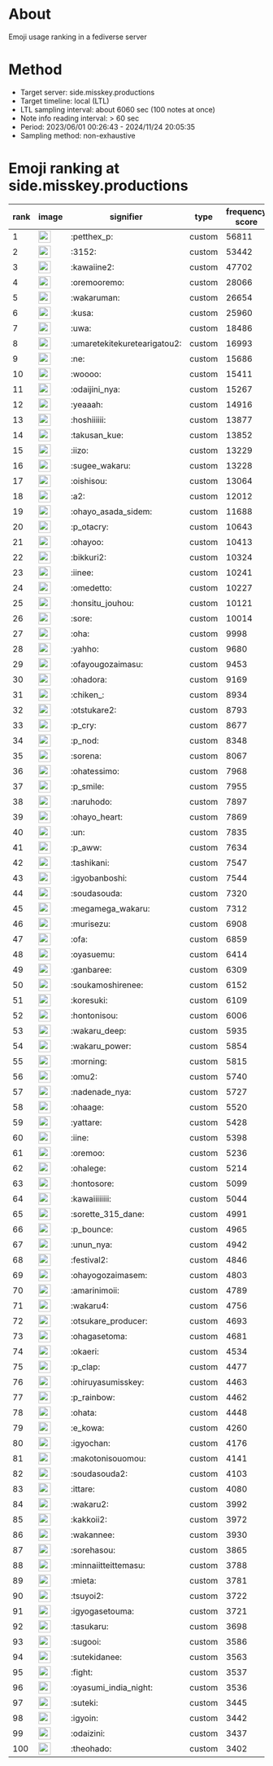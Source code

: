 # About
Emoji usage ranking in a fediverse server

# Method
- Target server: side.misskey.productions
- Target timeline: local (LTL)
- LTL sampling interval: about 6060 sec (100 notes at once)
- Note info reading interval: > 60 sec
- Period: 2023/06/01 00:26:43 - 2024/11/24 20:05:35 
- Sampling method: non-exhaustive

# Emoji ranking at side.misskey.productions

|rank|image|signifier|type|frequency score|
|----|----|----|----|----|
|1|<img height="24" src="https://side.misskey.productions/emoji/petthex_p.webp">|:petthex_p:|custom|56811|
|2|<img height="24" src="https://side.misskey.productions/emoji/3152.webp">|:3152:|custom|53442|
|3|<img height="24" src="https://side.misskey.productions/emoji/kawaiine2.webp">|:kawaiine2:|custom|47702|
|4|<img height="24" src="https://side.misskey.productions/emoji/oremooremo.webp">|:oremooremo:|custom|28066|
|5|<img height="24" src="https://side.misskey.productions/emoji/wakaruman.webp">|:wakaruman:|custom|26654|
|6|<img height="24" src="https://side.misskey.productions/emoji/kusa.webp">|:kusa:|custom|25960|
|7|<img height="24" src="https://side.misskey.productions/emoji/uwa.webp">|:uwa:|custom|18486|
|8|<img height="24" src="https://side.misskey.productions/emoji/umaretekitekuretearigatou2.webp">|:umaretekitekuretearigatou2:|custom|16993|
|9|<img height="24" src="https://side.misskey.productions/emoji/ne.webp">|:ne:|custom|15686|
|10|<img height="24" src="https://side.misskey.productions/emoji/woooo.webp">|:woooo:|custom|15411|
|11|<img height="24" src="https://side.misskey.productions/emoji/odaijini_nya.webp">|:odaijini_nya:|custom|15267|
|12|<img height="24" src="https://side.misskey.productions/emoji/yeaaah.webp">|:yeaaah:|custom|14916|
|13|<img height="24" src="https://side.misskey.productions/emoji/hoshiiiiii.webp">|:hoshiiiiii:|custom|13877|
|14|<img height="24" src="https://side.misskey.productions/emoji/takusan_kue.webp">|:takusan_kue:|custom|13852|
|15|<img height="24" src="https://side.misskey.productions/emoji/iizo.webp">|:iizo:|custom|13229|
|16|<img height="24" src="https://side.misskey.productions/emoji/sugee_wakaru.webp">|:sugee_wakaru:|custom|13228|
|17|<img height="24" src="https://side.misskey.productions/emoji/oishisou.webp">|:oishisou:|custom|13064|
|18|<img height="24" src="https://side.misskey.productions/emoji/a2.webp">|:a2:|custom|12012|
|19|<img height="24" src="https://side.misskey.productions/emoji/ohayo_asada_sidem.webp">|:ohayo_asada_sidem:|custom|11688|
|20|<img height="24" src="https://side.misskey.productions/emoji/p_otacry.webp">|:p_otacry:|custom|10643|
|21|<img height="24" src="https://side.misskey.productions/emoji/ohayoo.webp">|:ohayoo:|custom|10413|
|22|<img height="24" src="https://side.misskey.productions/emoji/bikkuri2.webp">|:bikkuri2:|custom|10324|
|23|<img height="24" src="https://side.misskey.productions/emoji/iinee.webp">|:iinee:|custom|10241|
|24|<img height="24" src="https://side.misskey.productions/emoji/omedetto.webp">|:omedetto:|custom|10227|
|25|<img height="24" src="https://side.misskey.productions/emoji/honsitu_jouhou.webp">|:honsitu_jouhou:|custom|10121|
|26|<img height="24" src="https://side.misskey.productions/emoji/sore.webp">|:sore:|custom|10014|
|27|<img height="24" src="https://side.misskey.productions/emoji/oha.webp">|:oha:|custom|9998|
|28|<img height="24" src="https://side.misskey.productions/emoji/yahho.webp">|:yahho:|custom|9680|
|29|<img height="24" src="https://side.misskey.productions/emoji/ofayougozaimasu.webp">|:ofayougozaimasu:|custom|9453|
|30|<img height="24" src="https://side.misskey.productions/emoji/ohadora.webp">|:ohadora:|custom|9169|
|31|<img height="24" src="https://side.misskey.productions/emoji/chiken_.webp">|:chiken_:|custom|8934|
|32|<img height="24" src="https://side.misskey.productions/emoji/otstukare2.webp">|:otstukare2:|custom|8793|
|33|<img height="24" src="https://side.misskey.productions/emoji/p_cry.webp">|:p_cry:|custom|8677|
|34|<img height="24" src="https://side.misskey.productions/emoji/p_nod.webp">|:p_nod:|custom|8348|
|35|<img height="24" src="https://side.misskey.productions/emoji/sorena.webp">|:sorena:|custom|8067|
|36|<img height="24" src="https://side.misskey.productions/emoji/ohatessimo.webp">|:ohatessimo:|custom|7968|
|37|<img height="24" src="https://side.misskey.productions/emoji/p_smile.webp">|:p_smile:|custom|7955|
|38|<img height="24" src="https://side.misskey.productions/emoji/naruhodo.webp">|:naruhodo:|custom|7897|
|39|<img height="24" src="https://side.misskey.productions/emoji/ohayo_heart.webp">|:ohayo_heart:|custom|7869|
|40|<img height="24" src="https://side.misskey.productions/emoji/un.webp">|:un:|custom|7835|
|41|<img height="24" src="https://side.misskey.productions/emoji/p_aww.webp">|:p_aww:|custom|7634|
|42|<img height="24" src="https://side.misskey.productions/emoji/tashikani.webp">|:tashikani:|custom|7547|
|43|<img height="24" src="https://side.misskey.productions/emoji/igyobanboshi.webp">|:igyobanboshi:|custom|7544|
|44|<img height="24" src="https://side.misskey.productions/emoji/soudasouda.webp">|:soudasouda:|custom|7320|
|45|<img height="24" src="https://side.misskey.productions/emoji/megamega_wakaru.webp">|:megamega_wakaru:|custom|7312|
|46|<img height="24" src="https://side.misskey.productions/emoji/murisezu.webp">|:murisezu:|custom|6908|
|47|<img height="24" src="https://side.misskey.productions/emoji/ofa.webp">|:ofa:|custom|6859|
|48|<img height="24" src="https://side.misskey.productions/emoji/oyasuemu.webp">|:oyasuemu:|custom|6414|
|49|<img height="24" src="https://side.misskey.productions/emoji/ganbaree.webp">|:ganbaree:|custom|6309|
|50|<img height="24" src="https://side.misskey.productions/emoji/soukamoshirenee.webp">|:soukamoshirenee:|custom|6152|
|51|<img height="24" src="https://side.misskey.productions/emoji/koresuki.webp">|:koresuki:|custom|6109|
|52|<img height="24" src="https://side.misskey.productions/emoji/hontonisou.webp">|:hontonisou:|custom|6006|
|53|<img height="24" src="https://side.misskey.productions/emoji/wakaru_deep.webp">|:wakaru_deep:|custom|5935|
|54|<img height="24" src="https://side.misskey.productions/emoji/wakaru_power.webp">|:wakaru_power:|custom|5854|
|55|<img height="24" src="https://side.misskey.productions/emoji/morning.webp">|:morning:|custom|5815|
|56|<img height="24" src="https://side.misskey.productions/emoji/omu2.webp">|:omu2:|custom|5740|
|57|<img height="24" src="https://side.misskey.productions/emoji/nadenade_nya.webp">|:nadenade_nya:|custom|5727|
|58|<img height="24" src="https://side.misskey.productions/emoji/ohaage.webp">|:ohaage:|custom|5520|
|59|<img height="24" src="https://side.misskey.productions/emoji/yattare.webp">|:yattare:|custom|5428|
|60|<img height="24" src="https://side.misskey.productions/emoji/iine.webp">|:iine:|custom|5398|
|61|<img height="24" src="https://side.misskey.productions/emoji/oremoo.webp">|:oremoo:|custom|5236|
|62|<img height="24" src="https://side.misskey.productions/emoji/ohalege.webp">|:ohalege:|custom|5214|
|63|<img height="24" src="https://side.misskey.productions/emoji/hontosore.webp">|:hontosore:|custom|5099|
|64|<img height="24" src="https://side.misskey.productions/emoji/kawaiiiiiiii.webp">|:kawaiiiiiiii:|custom|5044|
|65|<img height="24" src="https://side.misskey.productions/emoji/sorette_315_dane.webp">|:sorette_315_dane:|custom|4991|
|66|<img height="24" src="https://side.misskey.productions/emoji/p_bounce.webp">|:p_bounce:|custom|4965|
|67|<img height="24" src="https://side.misskey.productions/emoji/unun_nya.webp">|:unun_nya:|custom|4942|
|68|<img height="24" src="https://side.misskey.productions/emoji/festival2.webp">|:festival2:|custom|4846|
|69|<img height="24" src="https://side.misskey.productions/emoji/ohayogozaimasem.webp">|:ohayogozaimasem:|custom|4803|
|70|<img height="24" src="https://side.misskey.productions/emoji/amarinimoii.webp">|:amarinimoii:|custom|4789|
|71|<img height="24" src="https://side.misskey.productions/emoji/wakaru4.webp">|:wakaru4:|custom|4756|
|72|<img height="24" src="https://side.misskey.productions/emoji/otsukare_producer.webp">|:otsukare_producer:|custom|4693|
|73|<img height="24" src="https://side.misskey.productions/emoji/ohagasetoma.webp">|:ohagasetoma:|custom|4681|
|74|<img height="24" src="https://side.misskey.productions/emoji/okaeri.webp">|:okaeri:|custom|4534|
|75|<img height="24" src="https://side.misskey.productions/emoji/p_clap.webp">|:p_clap:|custom|4477|
|76|<img height="24" src="https://side.misskey.productions/emoji/ohiruyasumisskey.webp">|:ohiruyasumisskey:|custom|4463|
|77|<img height="24" src="https://side.misskey.productions/emoji/p_rainbow.webp">|:p_rainbow:|custom|4462|
|78|<img height="24" src="https://side.misskey.productions/emoji/ohata.webp">|:ohata:|custom|4448|
|79|<img height="24" src="https://side.misskey.productions/emoji/e_kowa.webp">|:e_kowa:|custom|4260|
|80|<img height="24" src="https://side.misskey.productions/emoji/igyochan.webp">|:igyochan:|custom|4176|
|81|<img height="24" src="https://side.misskey.productions/emoji/makotonisouomou.webp">|:makotonisouomou:|custom|4141|
|82|<img height="24" src="https://side.misskey.productions/emoji/soudasouda2.webp">|:soudasouda2:|custom|4103|
|83|<img height="24" src="https://side.misskey.productions/emoji/ittare.webp">|:ittare:|custom|4080|
|84|<img height="24" src="https://side.misskey.productions/emoji/wakaru2.webp">|:wakaru2:|custom|3992|
|85|<img height="24" src="https://side.misskey.productions/emoji/kakkoii2.webp">|:kakkoii2:|custom|3972|
|86|<img height="24" src="https://side.misskey.productions/emoji/wakannee.webp">|:wakannee:|custom|3930|
|87|<img height="24" src="https://side.misskey.productions/emoji/sorehasou.webp">|:sorehasou:|custom|3865|
|88|<img height="24" src="https://side.misskey.productions/emoji/minnaiitteittemasu.webp">|:minnaiitteittemasu:|custom|3788|
|89|<img height="24" src="https://side.misskey.productions/emoji/mieta.webp">|:mieta:|custom|3781|
|90|<img height="24" src="https://side.misskey.productions/emoji/tsuyoi2.webp">|:tsuyoi2:|custom|3722|
|91|<img height="24" src="https://side.misskey.productions/emoji/igyogasetouma.webp">|:igyogasetouma:|custom|3721|
|92|<img height="24" src="https://side.misskey.productions/emoji/tasukaru.webp">|:tasukaru:|custom|3698|
|93|<img height="24" src="https://side.misskey.productions/emoji/sugooi.webp">|:sugooi:|custom|3586|
|94|<img height="24" src="https://side.misskey.productions/emoji/sutekidanee.webp">|:sutekidanee:|custom|3563|
|95|<img height="24" src="https://side.misskey.productions/emoji/fight.webp">|:fight:|custom|3537|
|96|<img height="24" src="https://side.misskey.productions/emoji/oyasumi_india_night.webp">|:oyasumi_india_night:|custom|3536|
|97|<img height="24" src="https://side.misskey.productions/emoji/suteki.webp">|:suteki:|custom|3445|
|98|<img height="24" src="https://side.misskey.productions/emoji/igyoin.webp">|:igyoin:|custom|3442|
|99|<img height="24" src="https://side.misskey.productions/emoji/odaizini.webp">|:odaizini:|custom|3437|
|100|<img height="24" src="https://side.misskey.productions/emoji/theohado.webp">|:theohado:|custom|3402|
